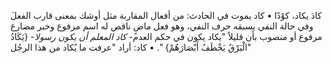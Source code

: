 ‌كادَ يكاد، كوْدًا
• ‌كاد يموت في الحادث: من أفعال المقاربة مثل أوشك بمعنى قارب الفعلَ وفي حالة النفي يسبقه حرف النفي، وهو فعل ماضٍ ناقص له اسم مرفوع وخبر مضارع مرفوع أو منصوب بأن قليلاً "يكاد يكون في حكم العدم- *‌كاد المعلم أن يكون رسولا*- {يَكَادُ الْبَرْقُ يَخْطَفُ أَبْصَارَهُمْ} ".
• ‌كاد: أراد "عرفت ما يُكاد من هذا الرجُل"